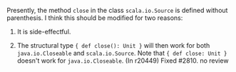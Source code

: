 Presently, the method `close` in the class `scala.io.Source` is defined without parenthesis. I think this should be modified for two reasons:

1. It is side-effectful.

2. The structural type `{ def close(): Unit }` will then work for both `java.io.Closeable` and `scala.io.Source`. Note that `{ def close: Unit }` doesn't work for `java.io.Closeable`.
(In r20449) Fixed #2810.
no review

